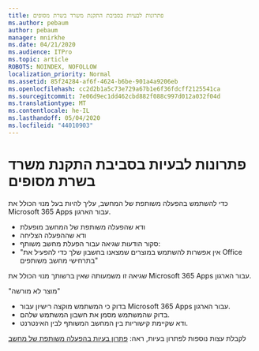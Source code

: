 ```yaml
---
title: פתרונות לבעיות בסביבת התקנת משרד בשרת מסופים
ms.author: pebaum
author: pebaum
manager: mnirkhe
ms.date: 04/21/2020
ms.audience: ITPro
ms.topic: article
ROBOTS: NOINDEX, NOFOLLOW
localization_priority: Normal
ms.assetid: 85f24284-af6f-4624-b6be-901a4a9206eb
ms.openlocfilehash: cc2d2b1a5c73e729a67b1e6f36fdcff2125541ca
ms.sourcegitcommit: 7e06d9ec1dd462cbd882f088c997d012a032f04d
ms.translationtype: MT
ms.contentlocale: he-IL
ms.lasthandoff: 05/04/2020
ms.locfileid: "44010903"
---
```

# <a name="solutions-for-issues-around-installing-office-on-a-terminal-server"></a>פתרונות לבעיות בסביבת התקנת משרד בשרת מסופים

כדי להשתמש בהפעלה משותפת של המחשב, עליך להיות בעל מנוי הכולל את Microsoft 365 Apps עבור הארגון.
  
- ודא שהפעלה משותפת של המחשב מופעלת
- ודא שההפעלה הצליחה
- סקור הודעות שגיאה עבור הפעלת מחשב משותף:
- "אין אפשרות להשתמש במוצרים שמצאנו בחשבון שלך כדי להפעיל את Office בתרחישי מחשב משותפים"
  
שגיאה זו משמעותה שאין ברשותך מנוי הכולל את Microsoft 365 Apps עבור הארגון.

"מוצר לא מורשה"

- בדוק כי המשתמש מוקצה רישיון עבור Microsoft 365 Apps עבור הארגון.
- בדוק שהמשתמש מסמן את חשבון המשתמש שלהם.
- ודא שקיימת קישוריות בין המחשב המשותף לבין האינטרנט.

לקבלת עצות נוספות לפתרון בעיות, ראה: [פתרון בעיות בהפעלה משותפת של מחשב](https://docs.microsoft.com/DeployOffice/troubleshoot-shared-computer-activation)